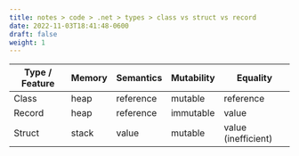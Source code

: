 ```yaml
---
title: notes > code > .net > types > class vs struct vs record
date: 2022-11-03T18:41:48-0600
draft: false
weight: 1
---
```

| Type / Feature | Memory | Semantics | Mutability | Equality            |
|----------------|--------|-----------|------------|---------------------|
| Class          | heap   | reference | mutable    | reference           |
| Record         | heap   | reference | immutable  | value               |
| Struct         | stack  | value     | mutable    | value (inefficient) |

